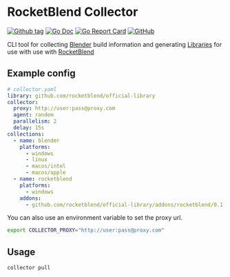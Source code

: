 # RocketBlend Collector

[![Github tag](https://badgen.net/github/tag/rocketblend/rocketblend-collector)](https://github.com/rocketblend/rocketblend-collector/tags)
[![Go Doc](https://img.shields.io/badge/go-documentation-blue.svg?style=flat-square)](https://pkg.go.dev/github.com/rocketblend/rocketblend-collector)
[![Go Report Card](https://goreportcard.com/badge/github.com/rocketblend/rocketblend-collector)](https://goreportcard.com/report/github.com/rocketblend/rocketblend-collector)
[![GitHub](https://img.shields.io/github/license/rocketblend/rocketblend-collector)](https://github.com/rocketblend/rocketblend-collector/blob/master/LICENSE)

CLI tool for collecting [Blender](https://www.blender.org/) build information and generating [Libraries](https://github.com/rocketblend/official-library) for use with use with [RocketBlend](https://github.com/rocketblend/rocketblend)

## Example config

```yaml
# collector.yaml
library: github.com/rocketblend/official-library
collector:
  proxy: http://user:pass@proxy.com
  agent: random
  parallelism: 2
  delay: 15s
collections:
  - name: blender
    platforms:
      - windows
      - linux
      - macos/intel
      - macos/apple
  - name: rocketblend
    platforms:
      - windows
    addons:
      - github.com/rocketblend/official-library/addons/rocketblend/0.1.0
```

You can also use an environment variable to set the proxy url.

```bash
export COLLECTOR_PROXY="http://user:pass@proxy.com"
```

## Usage

```bash
collector pull
```